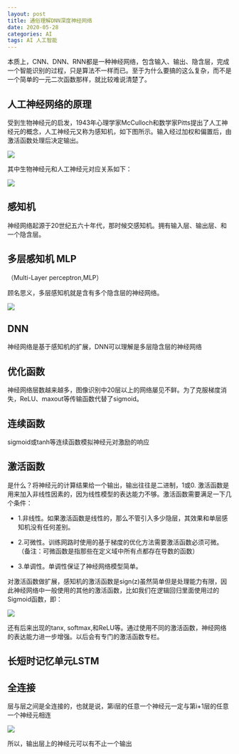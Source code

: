 ```yaml
---
layout: post
title: 通俗理解DNN深度神经网络
date: 2020-05-28
categories: AI
tags: AI 人工智能
---
```


本质上，CNN、DNN、RNN都是一种神经网络，包含输入、输出、隐含层，完成一个智能识别的过程，只是算法不一样而已。至于为什么要搞的这么复杂，而不是一个简单的一元二次函数那样，就比较难说清楚了。


## 人工神经网络的原理

受到生物神经元的启发，1943年心理学家McCulloch和数学家Pitts提出了人工神经元的概念，人工神经元又称为感知机，如下图所示。输入经过加权和偏置后，由激活函数处理后决定输出。



![](https://tva1.sinaimg.cn/large/007S8ZIlly1gf9219enrqj30fq095gn6.jpg)

其中生物神经元和人工神经元对应关系如下：

![](https://tva1.sinaimg.cn/large/007S8ZIlly1gf9222jj6aj309s03zdfr.jpg)

## 感知机
神经网络起源于20世纪五六十年代，那时候交感知机。拥有输入层、输出层、和一个隐含层。

## 多层感知机 MLP
（Multi-Layer perceptron,MLP）

顾名思义，多层感知机就是含有多个隐含层的神经网络。


![](https://tva1.sinaimg.cn/large/007S8ZIlly1gf8edamrl2j30o206xmxl.jpg)

## DNN

神经网络是基于感知机的扩展，DNN可以理解是多层隐含层的神经网络

## 优化函数
神经网络层数越来越多，图像识别中20层以上的网络屡见不鲜。为了克服梯度消失，ReLU、maxout等传输函数代替了sigmoid。

## 连续函数
sigmoid或tanh等连续函数模拟神经元对激励的响应

## 激活函数

是什么？将神经元的计算结果给一个输出，输出往往是二进制，1或0. 激活函数是用来加入非线性因素的，因为线性模型的表达能力不够。激活函数需要满足一下几个条件：

- 1.非线性。如果激活函数是线性的，那么不管引入多少隐层，其效果和单层感知机没有任何差别。

- 2.可微性。训练网路时使用的基于梯度的优化方法需要激活函数必须可微。
（备注：可微函数是指那些在定义域中所有点都存在导数的函数）
- 3.单调性。单调性保证了神经网络模型简单。


对激活函数做扩展，感知机的激活函数是sign(z)虽然简单但是处理能力有限，因此神经网络中一般使用的其他的激活函数，比如我们在逻辑回归里面使用过的Sigmoid函数，即：

![](https://tva1.sinaimg.cn/large/007S8ZIlly1gf8f16616hj306p02i3yb.jpg)

还有后来出现的tanx, softmax,和ReLU等。通过使用不同的激活函数，神经网络的表达能力进一步增强。以后会有专门的激活函数专栏。

## 长短时记忆单元LSTM

## 全连接

层与层之间是全连接的，也就是说，第i层的任意一个神经元一定与第i+1层的任意一个神经元相连

![](https://tva1.sinaimg.cn/large/007S8ZIlly1gf8eye4i6jj30nt0c3dzn.jpg)


所以，输出层上的神经元可以有不止一个输出


